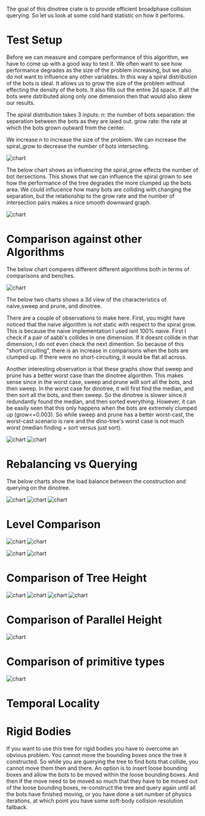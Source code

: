 



The goal of this dinotree crate is to provide efficient broadphase collision querying. So let us look at some cold hard statistic on how it performs. 

# Test Setup

Before we can measure and compare performance of this algorithm, we have to come up with a good way to test it. We often want to see how performance degrades as the size of the problem increasing, but we also do not want to influence any other variables. In this way a spiral distribution of the bots is ideal. It allows us to grow the size of the problem without effecting the density of the bots. It also fills out the entire 2d space. If all the bots were dstributed along only one dimension then that would also skew our results. 

The spiral distribution takes 3 inputs: 
n: the number of bots
separation: the seperation between the bots as they are laied out.
grow rate: the rate at which the bots grown outward from the center.


We increase n to increase the size of the problem.
We can increase the spiral_grow to decrease the number of bots intersecting.


![chart](./graphs/spiral_visualize.png)

The below chart shows as influencing the spiral_grow effects the number of bot itersections. This shows that we can influence the spiral grown to see how the performance of the tree degrades the more clumped up the bots area. We could influcence how many bots are colliding with changing the separation, but the relationship to the grow rate and the number of intersection pairs makes a nice smooth downward graph.

![chart](./graphs/spiral_data.png)


# Comparison against other Algorithms


The below chart compares different different algorithms both in terms of comparisons and benches. 

![chart](./graphs/colfind_theory.png)


The below two charts shows a 3d view of the characteristics of naive,sweep and prune, and dinotree.

There are a couple of observations to make here. First, you might have noticed that the naive algorithm is not static with respect to the spiral grow. This is because the naive implementation I used isnt 100% naive. First I check if a pair of aabb's collides in one dimension. If it doesnt collide in that dimension, I do not even check the next dimention. So because of this "short circuiting", there is an increase in comparisons when the bots are clumped up. If there were no short-circuiting, it would be flat all across.

Another interesting observation is that these graphs show that sweep and prune has a better worst case than the dinotree algorithm. This makes sense since in the worst case, sweep and prune willl sort all the bots, and then sweep. In the worst case for dinotree, it will first find the median, and then sort all the bots, and then sweep. So the dinotree is slower since it redundantly found the median, and then sorted everything. However, it can be easily seen that this only happens when the bots are extremely clumped up (grow<=0.003). So while sweep and prune has a better worst-cast, the worst-cast scenario is rare and the dino-tree's worst case is not much worst (median finding + sort versus just sort). 

![chart](./graphs/colfind_num_pairs.png)
![chart](./graphs/colfind_num_pairs_detailed.png)


# Rebalancing vs Querying

The below charts show the load balance between the construction and querying on the dinotree.

![chart](./graphs/colfind_rebal_vs_query_num_bots_grow_of_0.2.png)
![chart](./graphs/colfind_rebal_vs_query_num_bots_grow_of_2.png)
![chart](./graphs/colfind_rebal_vs_query_theory_spiral.png)


# Level Comparison
![chart](./graphs/level_analysis_theory_rebal.png)
![chart](./graphs/level_analysis_theory_query.png)

![chart](./graphs/level_analysis_bench_rebal.png)
![chart](./graphs/level_analysis_bench_query.png)




# Comparison of Tree Height


![chart](./graphs/colfind_height_heuristic.png)
![chart](./graphs/colfind_height_heuristic_3d.png)
![chart](./graphs/colfind_optimal_height_vs_heuristic_height.png)
![chart](./graphs/colfind_heuristic_bench_vs_optimal_bench.png)


# Comparison of Parallel Height

![chart](./graphs/parallel_height_heuristic.png)

# Comparison of primitive types

![chart](./graphs/colfind_float_vs_integer.png)





# Temporal Locality



# Rigid Bodies

If you want to use this tree for rigid bodies you have to overcome an obvious problem. You cannot move the bounding boxes once the tree it constructed. So while you are querying the tree to find bots that collide, you cannot move them then and there. An option is to insert loose bounding boxes and allow the bots to be moved within the loose bounding boxes. And then if the move need to be moved so much that they have to be moved out of the loose bounding boxes, re-construct the tree and query again until all the bots have finished moving, or you have done a set number of physics iterations, at which point you have some soft-body collision resolution fallback.
